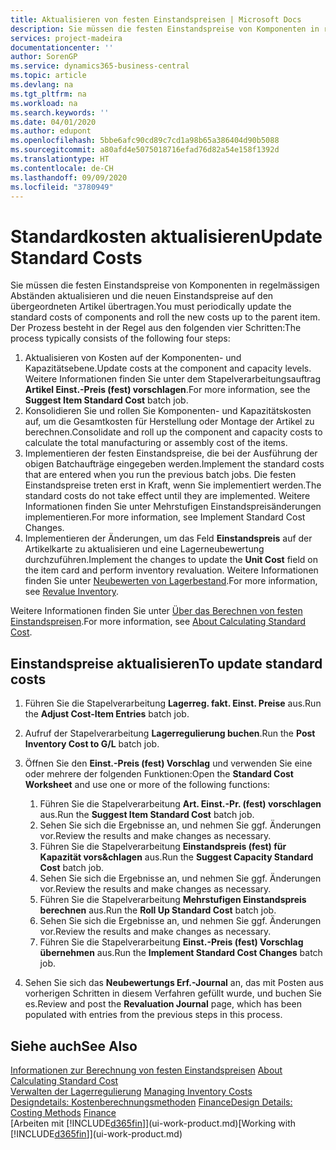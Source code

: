 ```yaml
---
title: Aktualisieren von festen Einstandspreisen | Microsoft Docs
description: Sie müssen die festen Einstandspreise von Komponenten in regelmässigen Abständen aktualisieren und die neuen Einstandspreise auf den übergeordneten Artikel übertragen.
services: project-madeira
documentationcenter: ''
author: SorenGP
ms.service: dynamics365-business-central
ms.topic: article
ms.devlang: na
ms.tgt_pltfrm: na
ms.workload: na
ms.search.keywords: ''
ms.date: 04/01/2020
ms.author: edupont
ms.openlocfilehash: 5bbe6afc90cd89c7cd1a98b65a386404d90b5088
ms.sourcegitcommit: a80afd4e5075018716efad76d82a54e158f1392d
ms.translationtype: HT
ms.contentlocale: de-CH
ms.lasthandoff: 09/09/2020
ms.locfileid: "3780949"
---
```

# <a name="update-standard-costs"></a><span data-ttu-id="7c415-103">Standardkosten aktualisieren</span><span class="sxs-lookup"><span data-stu-id="7c415-103">Update Standard Costs</span></span>
<span data-ttu-id="7c415-104">Sie müssen die festen Einstandspreise von Komponenten in regelmässigen Abständen aktualisieren und die neuen Einstandspreise auf den übergeordneten Artikel übertragen.</span><span class="sxs-lookup"><span data-stu-id="7c415-104">You must periodically update the standard costs of components and roll the new costs up to the parent item.</span></span> <span data-ttu-id="7c415-105">Der Prozess besteht in der Regel aus den folgenden vier Schritten:</span><span class="sxs-lookup"><span data-stu-id="7c415-105">The process typically consists of the following four steps:</span></span>  

1.  <span data-ttu-id="7c415-106">Aktualisieren von Kosten auf der Komponenten- und Kapazitätsebene.</span><span class="sxs-lookup"><span data-stu-id="7c415-106">Update costs at the component and capacity levels.</span></span> <span data-ttu-id="7c415-107">Weitere Informationen finden Sie unter dem Stapelverarbeitungsauftrag **Artikel Einst.-Preis (fest) vorschlagen**.</span><span class="sxs-lookup"><span data-stu-id="7c415-107">For more information, see the **Suggest Item Standard Cost** batch job.</span></span>  
2.  <span data-ttu-id="7c415-108">Konsolidieren Sie und rollen Sie Komponenten- und Kapazitätskosten auf, um die Gesamtkosten für Herstellung oder Montage der Artikel zu berechnen.</span><span class="sxs-lookup"><span data-stu-id="7c415-108">Consolidate and roll up the component and capacity costs to calculate the total manufacturing or assembly cost of the items.</span></span>  
3.  <span data-ttu-id="7c415-109">Implementieren der festen Einstandspreise, die bei der Ausführung der obigen Batchaufträge eingegeben werden.</span><span class="sxs-lookup"><span data-stu-id="7c415-109">Implement the standard costs that are entered when you run the previous batch jobs.</span></span> <span data-ttu-id="7c415-110">Die festen Einstandspreise treten erst in Kraft, wenn Sie implementiert werden.</span><span class="sxs-lookup"><span data-stu-id="7c415-110">The standard costs do not take effect until they are implemented.</span></span> <span data-ttu-id="7c415-111">Weitere Informationen finden Sie unter Mehrstufigen Einstandspreisänderungen implementieren.</span><span class="sxs-lookup"><span data-stu-id="7c415-111">For more information, see Implement Standard Cost Changes.</span></span>  
4.  <span data-ttu-id="7c415-112">Implementieren der Änderungen, um das Feld **Einstandspreis** auf der Artikelkarte zu aktualisieren und eine Lagerneubewertung durchzuführen.</span><span class="sxs-lookup"><span data-stu-id="7c415-112">Implement the changes to update the **Unit Cost** field on the item card and perform inventory revaluation.</span></span> <span data-ttu-id="7c415-113">Weitere Informationen finden Sie unter [Neubewerten von Lagerbestand](inventory-how-revalue-inventory.md).</span><span class="sxs-lookup"><span data-stu-id="7c415-113">For more information, see [Revalue Inventory](inventory-how-revalue-inventory.md).</span></span>  

<span data-ttu-id="7c415-114">Weitere Informationen finden Sie unter [Über das Berechnen von festen Einstandspreisen](finance-about-calculating-standard-cost.md).</span><span class="sxs-lookup"><span data-stu-id="7c415-114">For more information, see [About Calculating Standard Cost](finance-about-calculating-standard-cost.md).</span></span>  
## <a name="to-update-standard-costs"></a><span data-ttu-id="7c415-115">Einstandspreise aktualisieren</span><span class="sxs-lookup"><span data-stu-id="7c415-115">To update standard costs</span></span>  
1.  <span data-ttu-id="7c415-116">Führen Sie die Stapelverarbeitung **Lagerreg. fakt. Einst. Preise** aus.</span><span class="sxs-lookup"><span data-stu-id="7c415-116">Run the **Adjust Cost-Item Entries** batch job.</span></span>  
2.  <span data-ttu-id="7c415-117">Aufruf der Stapelverarbeitung **Lagerregulierung buchen**.</span><span class="sxs-lookup"><span data-stu-id="7c415-117">Run the **Post Inventory Cost to G/L** batch job.</span></span>  
3.  <span data-ttu-id="7c415-118">Öffnen Sie den **Einst.-Preis (fest) Vorschlag** und verwenden Sie eine oder mehrere der folgenden Funktionen:</span><span class="sxs-lookup"><span data-stu-id="7c415-118">Open the **Standard Cost Worksheet** and use one or more of the following functions:</span></span>  

    1.  <span data-ttu-id="7c415-119">Führen Sie die Stapelverarbeitung **Art. Einst.-Pr. (fest) vorschlagen** aus.</span><span class="sxs-lookup"><span data-stu-id="7c415-119">Run the **Suggest Item Standard Cost** batch job.</span></span>  
    2.  <span data-ttu-id="7c415-120">Sehen Sie sich die Ergebnisse an, und nehmen Sie ggf. Änderungen vor.</span><span class="sxs-lookup"><span data-stu-id="7c415-120">Review the results and make changes as necessary.</span></span>  
    3.  <span data-ttu-id="7c415-121">Führen Sie die Stapelverarbeitung **Einstandspreis (fest) für Kapazität vors&chlagen** aus.</span><span class="sxs-lookup"><span data-stu-id="7c415-121">Run the **Suggest Capacity Standard Cost** batch job.</span></span>  
    4.  <span data-ttu-id="7c415-122">Sehen Sie sich die Ergebnisse an, und nehmen Sie ggf. Änderungen vor.</span><span class="sxs-lookup"><span data-stu-id="7c415-122">Review the results and make changes as necessary.</span></span>
    5. <span data-ttu-id="7c415-123">Führen Sie die Stapelverarbeitung **Mehrstufigen Einstandspreis berechnen** aus.</span><span class="sxs-lookup"><span data-stu-id="7c415-123">Run the **Roll Up Standard Cost** batch job.</span></span>
    6.  <span data-ttu-id="7c415-124">Sehen Sie sich die Ergebnisse an, und nehmen Sie ggf. Änderungen vor.</span><span class="sxs-lookup"><span data-stu-id="7c415-124">Review the results and make changes as necessary.</span></span>
    7.  <span data-ttu-id="7c415-125">Führen Sie die Stapelverarbeitung **Einst.-Preis (fest) Vorschlag übernehmen** aus.</span><span class="sxs-lookup"><span data-stu-id="7c415-125">Run the **Implement Standard Cost Changes** batch job.</span></span>  
4.  <span data-ttu-id="7c415-126">Sehen Sie sich das  **Neubewertungs Erf.-Journal** an, das mit Posten aus vorherigen Schritten in diesem Verfahren gefüllt wurde, und buchen Sie es.</span><span class="sxs-lookup"><span data-stu-id="7c415-126">Review and post the **Revaluation Journal** page, which has been populated with entries from the previous steps in this process.</span></span>  

## <a name="see-also"></a><span data-ttu-id="7c415-127">Siehe auch</span><span class="sxs-lookup"><span data-stu-id="7c415-127">See Also</span></span>  
 <span data-ttu-id="7c415-128">[Informationen zur Berechnung von festen Einstandspreisen](finance-about-calculating-standard-cost.md) </span><span class="sxs-lookup"><span data-stu-id="7c415-128">[About Calculating Standard Cost](finance-about-calculating-standard-cost.md) </span></span>  
 <span data-ttu-id="7c415-129">[Verwalten der Lagerregulierung](finance-manage-inventory-costs.md) </span><span class="sxs-lookup"><span data-stu-id="7c415-129">[Managing Inventory Costs](finance-manage-inventory-costs.md) </span></span>  
 <span data-ttu-id="7c415-130">[Designdetails: Kostenberechnungsmethoden](design-details-costing-methods.md) [Finance](finance.md)</span><span class="sxs-lookup"><span data-stu-id="7c415-130">[Design Details: Costing Methods](design-details-costing-methods.md) [Finance](finance.md)</span></span>  
 <span data-ttu-id="7c415-131">[Arbeiten mit [!INCLUDE[d365fin](includes/d365fin_md.md)]](ui-work-product.md)</span><span class="sxs-lookup"><span data-stu-id="7c415-131">[Working with [!INCLUDE[d365fin](includes/d365fin_md.md)]](ui-work-product.md)</span></span>  
